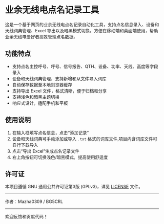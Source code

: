 # 业余无线电点名记录工具

这是一个基于网页的业余无线电点名记录自动化工具，支持点名信息录入、设备和天线词典管理、Excel 导出以及暗黑模式切换。方便在移动端和桌面端使用，帮助业余无线电爱好者高效管理点名数据。

## 功能特点

- 支持点名主控呼号、呼号、信号报告、QTH、设备、功率、天线、高度等字段录入  
- 设备和天线词典管理，支持新增和从文件导入词库  
- 自动保存数据至本地浏览器缓存  
- 支持导出 Excel 文件，格式清晰，便于归档和分享  
- 支持浅色和暗黑主题切换  
- 响应式设计，适配手机和平板  

## 使用说明

1. 在输入框填写点名信息，点击“添加记录”  
2. 设备和天线词典可手动添加或导入 `.txt` 格式的词库文件,项目内含词库文件可自行下载导入
3. 点击“导出 Excel”生成点名记录文件  
4. 右上角按钮可切换浅色/暗黑模式，提高使用舒适度  

## 许可证

本项目遵循 GNU 通用公共许可证第3版 (GPLv3)，详见 [LICENSE](LICENSE) 文件。

---

作者：Mazha0309 / BG5CRL

---

欢迎反馈和贡献代码！
